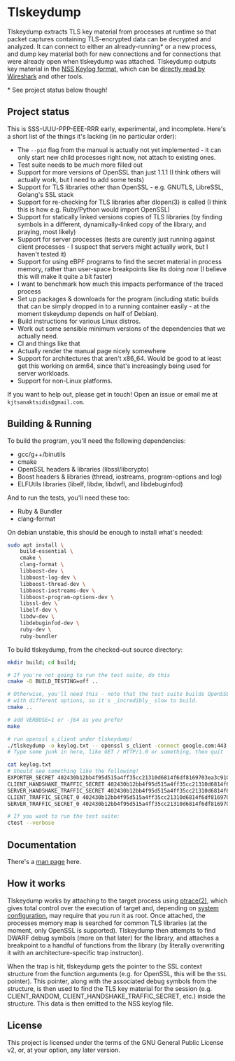 # Tlskeydump

Tlskeydump extracts TLS key material from processes at runtime so that packet captures containing TLS-encrypted data can be decrypted and analyzed. It can connect to either an already-running\* or a new process, and dump key material both for new connections and for connections that were already open when tlskeydump was attached. Tlskeydump outputs key material in the [NSS Keylog format](https://developer.mozilla.org/en-US/docs/Mozilla/Projects/NSS/Key_Log_Format), which can be [directly read by Wireshark](https://gitlab.com/wireshark/wireshark/-/wikis/TLS) and other tools.

\* See project status below though!

## Project status
This is SSS-UUU-PPP-EEE-RRR early, experimental, and incomplete. Here's a short list of the things it's lacking (in no particular order):

* The `--pid` flag from the manual is actually not yet implemented - it can only start new child processes right now, not attach to existing ones.
* Test suite needs to be _much_ more filled out
* Support for more versions of OpenSSL than just 1.1.1 (I think others will actually work, but I need to add some tests)
* Support for TLS libraries other than OpenSSL - e.g. GNUTLS, LibreSSL, Golang's SSL stack
* Support for re-checking for TLS libraries after dlopen(3) is called (I think this is how e.g. Ruby/Python would import OpenSSL)
* Support for statically linked versions copies of TLS libraries (by finding symbols in a different, dynamically-linked copy of the library, and praying, most likely)
* Support for server processes (tests are curently just running against client processes - I suspect that servers might actually work, but I haven't tested it)
* Support for using eBPF programs to find the secret material in process memory, rather than user-space breakpoints like its doing now (I believe this will make it quite a bit faster)
* I want to benchmark how much this impacts performance of the traced process
* Set up packages & downloads for the program (including static builds that can be simply dropped in to a running container easily - at the moment tlskeydump depends on half of Debian).
* Build instructions for various Linux distros.
* Work out some sensible minimum versions of the dependencies that we actually need.
* CI and things like that
* Actually render the manual page nicely somewhere
* Support for architectures that aren't x86_64. Would be good to at least get this working on arm64, since that's increasingly being used for server workloads.
* Support for non-Linux platforms.

If you want to help out, please get in touch! Open an issue or email me at `kjtsanaktsidis@gmail.com`.

## Building & Running

To build the program, you'll need the following dependencies:

* gcc/g++/binutils
* cmake
* OpenSSL headers & libraries (libssl/libcrypto)
* Boost headers & libraries (thread, iostreams, program-options and log)
* ELFUtils libraries (libelf, libdw, libdwfl, and libdebuginfod)

And to run the tests, you'll need these too:

* Ruby & Bundler
* clang-format

On debian unstable, this should be enough to install what's needed:

```bash
sudo apt install \
    build-essential \
    cmake \
    clang-format \
    libboost-dev \
    libboost-log-dev \
    libboost-thread-dev \
    libboost-iostreams-dev \
    libboost-program-options-dev \
    libssl-dev \
    libelf-dev \
    libdw-dev \
    libdebuginfod-dev \
    ruby-dev \
    ruby-bundler
```

To build tlskeydump, from the checked-out source directory:

```bash
mkdir build; cd build;

# If you're not going to run the test suite, do this
cmake -D BUILD_TESTING=off ..

# Otherwise, you'll need this - note that the test suite builds OpenSSL several times
# with different options, so it's _incredibly_ slow to build.
cmake ..

# add VERBOSE=1 or -j64 as you prefer
make

# run openssl s_client under tlskeydump!
./tlskeydump -o keylog.txt -- openssl s_client -connect google.com:443
# Type some junk in here, like GET / HTTP/1.0 or something, then quit

cat keylog.txt
# Should see something like the following!
EXPORTER_SECRET 402430b12bb4f95d515a4ff35cc21310d6814f6df8169703ea3c91072ea5f395 c5cda78f80594a6f2df6d7c769f2f0e36d193901fc4721176ac146705b27d3b5d2c7772714b4e849276d98d21f616413
CLIENT_HANDSHAKE_TRAFFIC_SECRET 402430b12bb4f95d515a4ff35cc21310d6814f6df8169703ea3c91072ea5f395 10f8a38bca80bb2b9268ec0e92d9d8b632399b2e920a77a30fc709ae6cb7ec183e7d3a47b31037425a676370a4a30eb1
SERVER_HANDSHAKE_TRAFFIC_SECRET 402430b12bb4f95d515a4ff35cc21310d6814f6df8169703ea3c91072ea5f395 f0d345354cc30f62bc3102845e73a75c11e87e49e8b4b79138f09691c8fb7c25342d8d40fe3d6ffbc0483f7d9a245921
CLIENT_TRAFFIC_SECRET_0 402430b12bb4f95d515a4ff35cc21310d6814f6df8169703ea3c91072ea5f395 6354d0f88f7797c8331b989703566d57b4bb5de4c92803fafc4c29cba02a7f639c41a66dcc2b85746d47ef85bf89997b
SERVER_TRAFFIC_SECRET_0 402430b12bb4f95d515a4ff35cc21310d6814f6df8169703ea3c91072ea5f395 8a5bb962e24cc846ab944e0238a71a29fcda42322bf4c1df57ee0dd640e9f256591fd57441f11caa13d287ad4a417ba6

# If you want to run the test suite:
ctest --verbose
```

## Documentation
There's a [man page](https://github.com/KJTsanaktsidis/tlskeydump/blob/main/tlskeydump.1.ronn) here.

## How it works

Tlskeydump works by attaching to the target process using [ptrace(2)](https://man7.org/linux/man-pages/man2/ptrace.2.html), which gives total control over the execution of target and, depending on [system configuration](https://www.kernel.org/doc/Documentation/security/Yama.txt), may require that you run it as root. Once attached, the processes memory map is searched for common TLS libraries (at the moment, only OpenSSL is supported). Tlskeydump then attempts to find DWARF debug symbols (more on that later) for the library, and attaches a breakpoint to a handful of functions from the library (by literally overwriting it with an architecture-specific trap instructon).

When the trap is hit, tlskeydump gets the pointer to the SSL context structure from the function arguments (e.g. for OpenSSL, this will be the `SSL` pointer). This pointer, along with the associated debug symbols from the structure, is then used to find the TLS key material for the session (e.g. CLIENT_RANDOM, CLIENT_HANDSHAKE_TRAFFIC_SECRET, etc.) inside the structure. This data is then emitted to the NSS keylog file.

## License

This project is licensed under the terms of the GNU General Public License v2, or, at your option, any later version.

